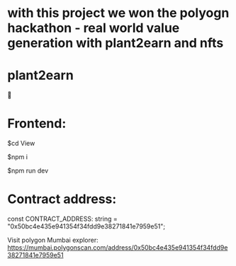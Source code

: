 # with this project we won the polyogn hackathon - real world value generation with plant2earn and nfts

# plant2earn
🌱
# Frontend: 

$cd View

$npm i

$npm run dev

# Contract address: 

const CONTRACT_ADDRESS: string = "0x50bc4e435e941354f34fdd9e38271841e7959e51";

Visit polygon Mumbai explorer: https://mumbai.polygonscan.com/address/0x50bc4e435e941354f34fdd9e38271841e7959e51 
